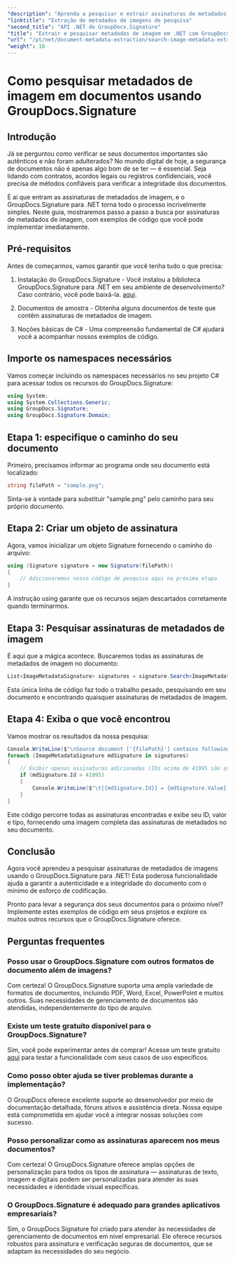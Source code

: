```yaml
---
"description": "Aprenda a pesquisar e extrair assinaturas de metadados de imagens em documentos com o GroupDocs.Signature para .NET. Aumente a segurança e a autenticidade dos seus documentos em apenas alguns minutos."
"linktitle": "Extração de metadados de imagens de pesquisa"
"second_title": "API .NET do GroupDocs.Signature"
"title": "Extrair e pesquisar metadados de imagem em .NET com GroupDocs"
"url": "/pt/net/document-metadata-extraction/search-image-metadata-extraction/"
"weight": 10
---
```


# Como pesquisar metadados de imagem em documentos usando GroupDocs.Signature

## Introdução

Já se perguntou como verificar se seus documentos importantes são autênticos e não foram adulterados? No mundo digital de hoje, a segurança de documentos não é apenas algo bom de se ter — é essencial. Seja lidando com contratos, acordos legais ou registros confidenciais, você precisa de métodos confiáveis para verificar a integridade dos documentos.

É aí que entram as assinaturas de metadados de imagem, e o GroupDocs.Signature para .NET torna todo o processo incrivelmente simples. Neste guia, mostraremos passo a passo a busca por assinaturas de metadados de imagem, com exemplos de código que você pode implementar imediatamente.

## Pré-requisitos

Antes de começarmos, vamos garantir que você tenha tudo o que precisa:

1. Instalação do GroupDocs.Signature - Você instalou a biblioteca GroupDocs.Signature para .NET em seu ambiente de desenvolvimento? Caso contrário, você pode baixá-la. [aqui](https://releases.groupdocs.com/signature/net/).

2. Documentos de amostra - Obtenha alguns documentos de teste que contêm assinaturas de metadados de imagem.

3. Noções básicas de C# - Uma compreensão fundamental de C# ajudará você a acompanhar nossos exemplos de código.

## Importe os namespaces necessários

Vamos começar incluindo os namespaces necessários no seu projeto C# para acessar todos os recursos do GroupDocs.Signature:

```csharp
using System;
using System.Collections.Generic;
using GroupDocs.Signature;
using GroupDocs.Signature.Domain;
```

## Etapa 1: especifique o caminho do seu documento

Primeiro, precisamos informar ao programa onde seu documento está localizado:

```csharp
string filePath = "sample.png";
```

Sinta-se à vontade para substituir "sample.png" pelo caminho para seu próprio documento.

## Etapa 2: Criar um objeto de assinatura

Agora, vamos inicializar um objeto Signature fornecendo o caminho do arquivo:

```csharp
using (Signature signature = new Signature(filePath))
{
    // Adicionaremos nosso código de pesquisa aqui na próxima etapa
}
```

A instrução using garante que os recursos sejam descartados corretamente quando terminarmos.

## Etapa 3: Pesquisar assinaturas de metadados de imagem

É aqui que a mágica acontece. Buscaremos todas as assinaturas de metadados de imagem no documento:

```csharp
List<ImageMetadataSignature> signatures = signature.Search<ImageMetadataSignature>(SignatureType.Metadata);
```

Esta única linha de código faz todo o trabalho pesado, pesquisando em seu documento e encontrando quaisquer assinaturas de metadados de imagem.

## Etapa 4: Exiba o que você encontrou

Vamos mostrar os resultados da nossa pesquisa:

```csharp
Console.WriteLine($"\nSource document ['{filePath}'] contains following signatures.");
foreach (ImageMetadataSignature mdSignature in signatures)
{
    // Exibir apenas assinaturas adicionadas (IDs acima de 41995 são assinaturas personalizadas)
    if (mdSignature.Id > 41995)
    {
        Console.WriteLine($"\t[{mdSignature.Id}] = {mdSignature.Value} ({mdSignature.Type})");
    }
}
```

Este código percorre todas as assinaturas encontradas e exibe seu ID, valor e tipo, fornecendo uma imagem completa das assinaturas de metadados no seu documento.

## Conclusão

Agora você aprendeu a pesquisar assinaturas de metadados de imagens usando o GroupDocs.Signature para .NET! Esta poderosa funcionalidade ajuda a garantir a autenticidade e a integridade do documento com o mínimo de esforço de codificação.

Pronto para levar a segurança dos seus documentos para o próximo nível? Implemente estes exemplos de código em seus projetos e explore os muitos outros recursos que o GroupDocs.Signature oferece.

## Perguntas frequentes

### Posso usar o GroupDocs.Signature com outros formatos de documento além de imagens?

Com certeza! O GroupDocs.Signature suporta uma ampla variedade de formatos de documentos, incluindo PDF, Word, Excel, PowerPoint e muitos outros. Suas necessidades de gerenciamento de documentos são atendidas, independentemente do tipo de arquivo.

### Existe um teste gratuito disponível para o GroupDocs.Signature?

Sim, você pode experimentar antes de comprar! Acesse um teste gratuito [aqui](https://releases.groupdocs.com/) para testar a funcionalidade com seus casos de uso específicos.

### Como posso obter ajuda se tiver problemas durante a implementação?

O GroupDocs oferece excelente suporte ao desenvolvedor por meio de documentação detalhada, fóruns ativos e assistência direta. Nossa equipe está comprometida em ajudar você a integrar nossas soluções com sucesso.

### Posso personalizar como as assinaturas aparecem nos meus documentos?

Com certeza! O GroupDocs.Signature oferece amplas opções de personalização para todos os tipos de assinatura — assinaturas de texto, imagem e digitais podem ser personalizadas para atender às suas necessidades e identidade visual específicas.

### O GroupDocs.Signature é adequado para grandes aplicativos empresariais?

Sim, o GroupDocs.Signature foi criado para atender às necessidades de gerenciamento de documentos em nível empresarial. Ele oferece recursos robustos para assinatura e verificação seguras de documentos, que se adaptam às necessidades do seu negócio.